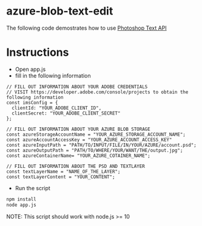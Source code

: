 # azure-blob-text-edit
The following code demostrates how to use <a href="https://developer.adobe.com/photoshop/photoshop-api-docs/api/#operation/text">Photoshop Text API</a>

# Instructions
* Open app.js
* fill in the following information
```node
// FILL OUT INFORMATION ABOUT YOUR ADOBE CREDENTIALS
// VISIT https://developer.adobe.com/console/projects to obtain the following information
const imsConfig = {
  clientId: "YOUR_ADOBE_CLIENT_ID",
  clientSecret: "YOUR_ADOBE_CLIENT_SECRET"
};

// FILL OUT INFORMATION ABOUT YOUR AZURE BLOB STORAGE
const azureStorageAccountName = "YOUR_AZURE_STORAGE_ACCOUNT_NAME";
const azureAccountAccessKey = "YOUR_AZURE_ACCOUNT_ACCESS_KEY"
const azureInputPath = "PATH/TO/INPUT/FILE/IN/YOUR/AZURE/account.psd";
const azureOutputPath = "PATH/TO/WHERE/YOUR/WANT/THE/output.jpg";
const azureContainerName= "YOUR_AZURE_COTAINER_NAME";

// FILL OUT INFORMATION ABOUT THE PSD AND TEXTLAYER
const textLayerName = "NAME_OF_THE_LAYER";
const textLayerContent = "YOUR_CONTENT";
```
* Run the script
```bash
npm install
node app.js
```
NOTE: This script should work with node.js >= 10
